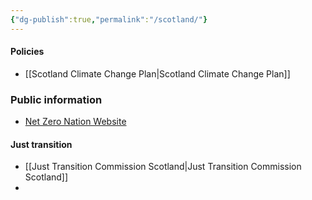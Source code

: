 ```yaml
---
{"dg-publish":true,"permalink":"/scotland/"}
---
```



#### Policies
- [[Scotland Climate Change Plan\|Scotland Climate Change Plan]]

### Public information
- [Net Zero Nation Website](https://www.netzeronation.scot/)

#### Just transition
- [[Just Transition Commission Scotland\|Just Transition Commission Scotland]]
- 